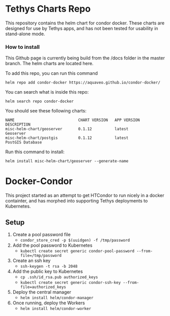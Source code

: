 # Tethys Charts Repo
This repository contains the helm chart for condor docker. These charts are designed for use by Tethys apps, and has not been tested for usability in stand-alone mode.

### How to install
This Github page is currently being build from the /docs folder in the master branch. The helm charts are located here.

To add this repo, you can run this command
```console
helm repo add condor-docker https://aquaveo.github.io/condor-docker/
```

You can search what is inside this repo:
```console
helm search repo condor-docker
```
You should see these following charts:
``` console
NAME                            CHART VERSION   APP VERSION     DESCRIPTION     
misc-helm-chart/geoserver       0.1.12          latest          Geoserver       
misc-helm-chart/postgis         0.1.12          latest          PostGIS Database
```

Run this command to install:
``` console
helm install misc-helm-chart/geoserver --generate-name
```


Docker-Condor
=============

This project started as an attempt to get HTCondor to run nicely in a docker containter, and has morphed into supporting Tethys deployments to Kubernetes.

## Setup

1. Create a pool password file 
    - `condor_store_cred -p $(uuidgen) -f /tmp/password`
1. Add the pool password to Kubernetes
    - `kubectl create secret generic condor-pool-password --from-file=/tmp/password`
1. Create an ssh key 
    - `ssh-keygen -t rsa -b 2048`
1. Add the public key to Kubernetes
    - `cp .ssh/id_rsa.pub authorized_keys`
    - `kubectl create secret generic condor-ssh-key --from-file=authorized_keys`
1. Deploy the central manager
    - `helm install helm/condor-manager`
1. Once running, deploy the Workers
    - `helm install helm/condor-worker`
